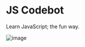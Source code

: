 # JS Codebot

Learn JavaScript; the fun way.


![image](https://user-images.githubusercontent.com/11800498/104103770-d62b5400-52c9-11eb-82ce-f57980e67551.png)
